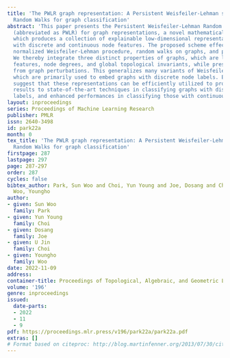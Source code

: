 ```yaml
---
title: 'The PWLR graph representation: A Persistent Weisfeiler-Lehman scheme with
  Random Walks for graph classification'
abstract: 'This paper presents the Persistent Weisfeiler-Lehman Random walk scheme
  (abbreviated as PWLR) for graph representations, a novel mathematical framework
  which produces a collection of explainable low-dimensional representations of graphs
  with discrete and continuous node features. The proposed scheme effectively incorporates
  normalized Weisfeiler-Lehman procedure, random walks on graphs, and persistent homology.
  We thereby integrate three distinct properties of graphs, which are local topological
  features, node degrees, and global topological invariants, while preserving stability
  from graph perturbations. This generalizes many variants of Weisfeiler-Lehman procedures,
  which are primarily used to embed graphs with discrete node labels. Empirical results
  suggest that these representations can be efficiently utilized to produce comparable
  results to state-of-the-art techniques in classifying graphs with discrete node
  labels, and enhanced performances in classifying those with continuous node features. '
layout: inproceedings
series: Proceedings of Machine Learning Research
publisher: PMLR
issn: 2640-3498
id: park22a
month: 0
tex_title: 'The PWLR graph representation: A Persistent Weisfeiler-Lehman scheme with
  Random Walks for graph classification'
firstpage: 287
lastpage: 297
page: 287-297
order: 287
cycles: false
bibtex_author: Park, Sun Woo and Choi, Yun Young and Joe, Dosang and Choi, U Jin and
  Woo, Youngho
author:
- given: Sun Woo
  family: Park
- given: Yun Young
  family: Choi
- given: Dosang
  family: Joe
- given: U Jin
  family: Choi
- given: Youngho
  family: Woo
date: 2022-11-09
address:
container-title: Proceedings of Topological, Algebraic, and Geometric Learning 2022
volume: '196'
genre: inproceedings
issued:
  date-parts:
  - 2022
  - 11
  - 9
pdf: https://proceedings.mlr.press/v196/park22a/park22a.pdf
extras: []
# Format based on citeproc: http://blog.martinfenner.org/2013/07/30/citeproc-yaml-for-bibliographies/
---
```

